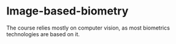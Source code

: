 # Image-based-biometry
The course relies mostly on computer vision, as most biometrics technologies are based on it. 
